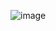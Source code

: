 ![image](https://github.com/Yashghadge/Product-Category-management-using-springboot-mongodb/assets/118511657/ce7b01ed-0706-440c-863a-17ab03335bb0)
